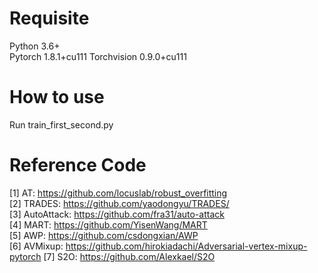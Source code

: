 # Requisite
Python 3.6+  
Pytorch 1.8.1+cu111
Torchvision 0.9.0+cu111

# How to use
Run train_first_second.py










# Reference Code
[1] AT: https://github.com/locuslab/robust_overfitting  
[2] TRADES: https://github.com/yaodongyu/TRADES/  
[3] AutoAttack: https://github.com/fra31/auto-attack  
[4] MART: https://github.com/YisenWang/MART  
[5] AWP: https://github.com/csdongxian/AWP  
[6] AVMixup: https://github.com/hirokiadachi/Adversarial-vertex-mixup-pytorch
[7] S2O: https://github.com/Alexkael/S2O
